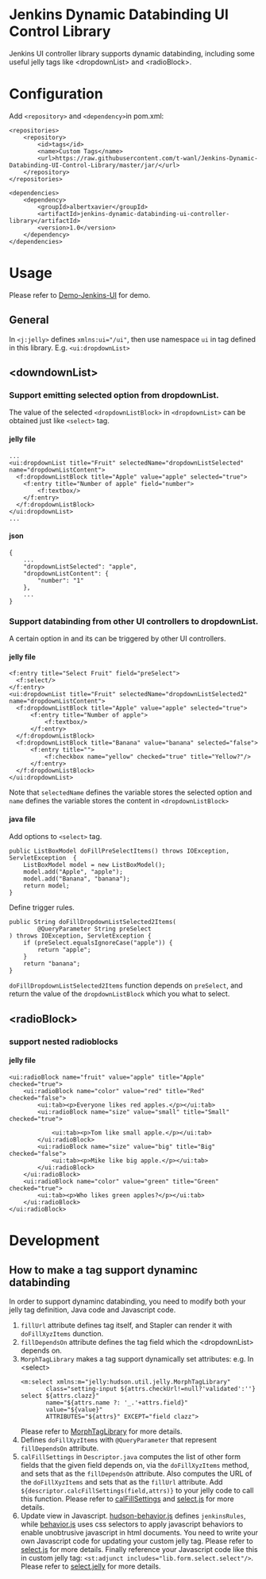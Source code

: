 # Jenkins Dynamic Databinding UI Control Library

Jenkins UI controller library supports dynamic databinding, including some useful jelly tags like &lt;dropdownList&gt; and &lt;radioBlock&gt;.

# Configuration

Add `<repository>` and `<dependency>`in pom.xml:

```
<repositories>
    <repository>
        <id>tags</id>
        <name>Custom Tags</name>
        <url>https://raw.githubusercontent.com/t-wanl/Jenkins-Dynamic-Databinding-UI-Control-Library/master/jar/</url>
    </repository>
</repositories>

<dependencies>
    <dependency>
        <groupId>albertxavier</groupId>
        <artifactId>jenkins-dynamic-databinding-ui-controller-library</artifactId>
        <version>1.0</version>
    </dependency>
</dependencies>
```


# Usage

Please refer to
[Demo-Jenkins-UI](https://github.com/t-wanl/Demo-Jenkins-UI) for demo.

## General
In `<j:jelly>` defines `xmlns:ui="/ui"`, then use namespace `ui` in tag defined in this library. E.g. `<ui:dropdownList>`

## &lt;downdownList&gt;

### Support emitting selected option from dropdownList.

The value of the selected `<dropdownListBlock>` in `<dropdownList>` can be obtained just like `<select>` tag.

#### jelly file

```
...
<ui:dropdownList title="Fruit" selectedName="dropdownListSelected" name="dropdownListContent">
  <f:dropdownListBlock title="Apple" value="apple" selected="true">
  	<f:entry title="Number of apple" field="number">
	    <f:textbox/>
	</f:entry>
  </f:dropdownListBlock>
</ui:dropdownList>
...
```
#### json
```
{
	...
	"dropdownListSelected": "apple",
	"dropdownListContent": {
		"number": "1"
	},
	...
}
```


### Support databinding from other UI controllers to dropdownList.

A certain option in <dropdownList> and its <dropdownListBlock> can be triggered by other UI controllers.

#### jelly file

```
<f:entry title="Select Fruit" field="preSelect">
  <f:select/>
</f:entry>
<ui:dropdownList title="Fruit" selectedName="dropdownListSelected2" name="dropdownListContent">
  <f:dropdownListBlock title="Apple" value="apple" selected="true">
      <f:entry title="Number of apple">
          <f:textbox/>
      </f:entry>
  </f:dropdownListBlock>
  <f:dropdownListBlock title="Banana" value="banana" selected="false">
      <f:entry title="">
          <f:checkbox name="yellow" checked="true" title="Yellow?"/>
      </f:entry>
  </f:dropdownListBlock>
</ui:dropdownList>
```
Note that `selectedName` defines the variable stores the selected option and `name` defines the variable stores the content in `<dropdownListBlock>`

#### java file

Add options to `<select>` tag.
```
public ListBoxModel doFillPreSelectItems() throws IOException, ServletException  {
    ListBoxModel model = new ListBoxModel();
    model.add("Apple", "apple");
    model.add("Banana", "banana");
    return model;
}
```

Define trigger rules.

```
public String doFillDropdownListSelected2Items(
        @QueryParameter String preSelect
) throws IOException, ServletException {
    if (preSelect.equalsIgnoreCase("apple")) {
        return "apple";
    }
    return "banana";
}
```

`doFillDropdownListSelected2Items` function depends on `preSelect`, and return the value of the `dropdownListBlock` which you what to select.

## &lt;radioBlock&gt;

### support nested radioblocks

#### jelly file

```
<ui:radioBlock name="fruit" value="apple" title="Apple" checked="true">
    <ui:radioBlock name="color" value="red" title="Red" checked="false">
        <ui:tab><p>Everyone likes red apples.</p></ui:tab>
        <ui:radioBlock name="size" value="small" title="Small" checked="true">

            <ui:tab><p>Tom like small apple.</p></ui:tab>
        </ui:radioBlock>
        <ui:radioBlock name="size" value="big" title="Big" checked="false">
            <ui:tab><p>Mike like big apple.</p></ui:tab>
        </ui:radioBlock>
    </ui:radioBlock>
    <ui:radioBlock name="color" value="green" title="Green" checked="true">
        <ui:tab><p>Who likes green apples?</p></ui:tab>
    </ui:radioBlock>
</ui:radioBlock>
```

# Development

## How to make a tag support dynaminc databinding

In order to support dynaminc databinding, you need to modify both your jelly tag definition, Java code and Javascript code.

1. `fillUrl` attribute defines tag itself, and Stapler can render it with `doFillXyzItems` dunction.
2. `fillDependsOn` attribute defines the tag field which the &lt;dropdownList&gt; depends on.
3. `MorphTagLibrary` makes a tag support dynamically set attributes:
    e.g. In &lt;select&gt;
    ```
    <m:select xmlns:m="jelly:hudson.util.jelly.MorphTagLibrary"
           class="setting-input ${attrs.checkUrl!=null?'validated':''} select ${attrs.clazz}"
           name="${attrs.name ?: '_.'+attrs.field}"
           value="${value}"
           ATTRIBUTES="${attrs}" EXCEPT="field clazz">
    ```
    Please refer to [MorphTagLibrary](https://github.com/jenkinsci/jenkins/blob/08def67a18eee51de9f3f99bc2a792fee1c160e0/core/src/main/java/hudson/util/jelly/MorphTagLibrary.java) for more details.
4. Defines `doFillXyzItems` with `@QueryParameter` that represent `fillDependsOn` attribute.
5. `calFillSettings` in `Descriptor.java` computes the list of other form fields that the given field depends on, via the `doFillXyzItems` method, and sets that as the `fillDependsOn` attribute. Also computes the URL of the `doFillXyzItems` and sets that as the `fillUrl` attribute.
    Add `${descriptor.calcFillSettings(field,attrs)}` to your jelly code to call this function.
    Please refer to [calFillSettings](https://github.com/jenkinsci/jenkins/blob/51c46c6cf22a57860c71c7d7236ae30f6baa6651/core/src/main/java/hudson/model/Descriptor.java) and [select.js](https://github.com/jenkinsci/jenkins/blob/master/core/src/main/resources/lib/form/select.jelly) for more details.
6. Update view in Javascript.
    [hudson-behavior.js](https://github.com/jenkinsci/jenkins/blob/8f8b058548a4b912d6a9e6fa1a4a0873a70598f7/war/src/main/webapp/scripts/hudson-behavior.js) defines `jenkinsRules`, while [behavior.js](https://github.com/jenkinsci/jenkins/blob/08def67a18eee51de9f3f99bc2a792fee1c160e0/war/src/main/webapp/scripts/behavior.js) uses css selectors to apply javascript behaviors to enable unobtrusive javascript in html documents.
    You need to write your own Javascript code for updating your custom jelly tag.
    Please refer to [select.js](https://github.com/jenkinsci/jenkins/blob/master/core/src/main/resources/lib/form/select/select.js) for more details.
    Finally reference your Javascript code like this in custom jelly tag:
    `<st:adjunct includes="lib.form.select.select"/>`.
    Please refer to [select.jelly](https://github.com/jenkinsci/jenkins/blob/master/core/src/main/resources/lib/form/select.jelly) for more details.
